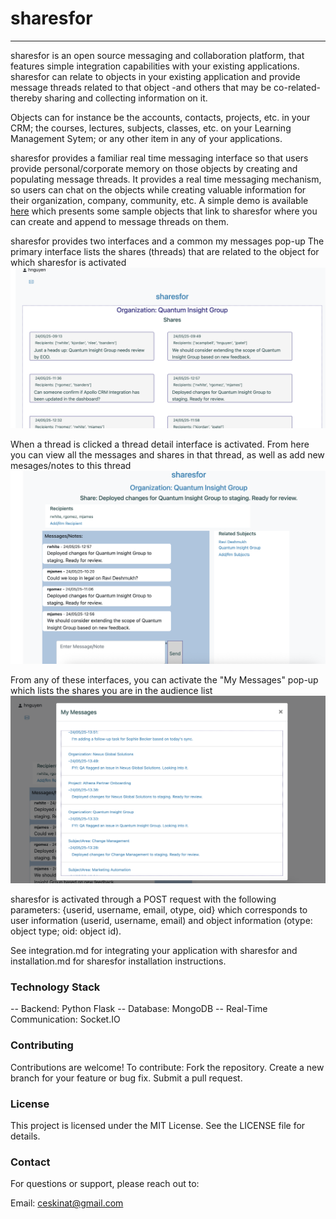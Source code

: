 # sharesfor
---
sharesfor is an open source messaging and collaboration platform, that features simple integration capabilities with your existing applications. 
sharesfor can relate to objects in your existing application and provide message threads related to that object -and others that may be co-related- thereby sharing and collecting information on it.

Objects can for instance be the accounts, contacts, projects, etc. in your CRM; the courses, lectures, subjects, classes, etc. on your Learning Management Sytem;  or any other item in any of your applications.

sharesfor provides a familiar real time messaging interface so that users provide personal/corporate memory on those objects by creating and populating message threads. It provides a real time messaging mechanism, so users can chat on the objects while creating valuable information for their organization, company, community, etc. A simple demo is available  [here](https://s4s4demo.pluralist.team) which presents some sample objects that link to sharesfor where you can create and append to message threads on them. 

sharesfor provides two interfaces and a common my messages pop-up
The primary interface lists the shares (threads) that are related to the object for which sharesfor is activated
![main object page](https://github.com/ceskinat/sharesfor/blob/main/assets/screenshots/objmain.png)

When a thread is clicked a thread detail interface is activated. From here you can view all the messages and shares in that thread, as well as add new mesages/notes to this thread
![thread detail](https://github.com/ceskinat/sharesfor/blob/main/assets/screenshots/thrdetail.png)

From any of these interfaces, you can activate the "My Messages" pop-up which lists the shares you are in the audience list
![My Messages](https://github.com/ceskinat/sharesfor/blob/main/assets/screenshots/mymsgs.png)

sharesfor is activated through a POST request with the following parameters:
{userid, username, email, otype, oid}
which corresponds to user information (userid, username, email) and object information (otype: object type; oid: object id). 

See integration.md for integrating your application with sharesfor and installation.md for sharesfor installation instructions.


### Technology Stack
-- Backend: Python Flask
-- Database: MongoDB
-- Real-Time Communication: Socket.IO


### Contributing
Contributions are welcome! To contribute:
	Fork the repository.
	Create a new branch for your feature or bug fix.
	Submit a pull request.

### License
This project is licensed under the MIT License. See the LICENSE file for details.

### Contact

For questions or support, please reach out to:

Email: ceskinat@gmail.com




